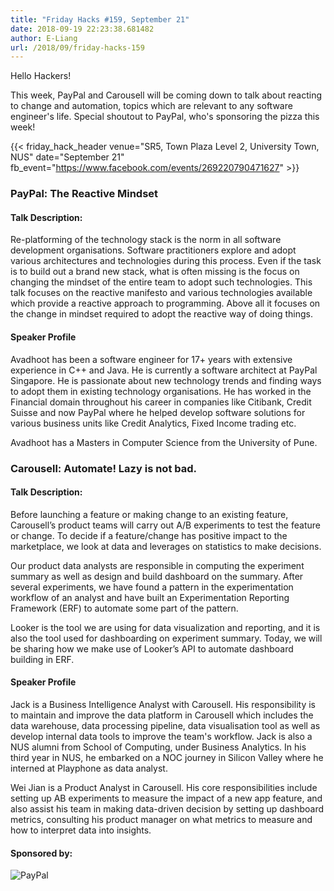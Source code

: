 ```yaml
---
title: "Friday Hacks #159, September 21"
date: 2018-09-19 22:23:38.681482
author: E-Liang
url: /2018/09/friday-hacks-159
---
```


Hello Hackers!

This week, PayPal and Carousell will be coming down to talk about reacting to change and automation, topics which are relevant to any software engineer's life. Special shoutout to PayPal, who's sponsoring the pizza this week!

{{< friday_hack_header
    venue="SR5, Town Plaza Level 2, University Town, NUS"
    date="September 21"
    fb_event="https://www.facebook.com/events/269220790471627" >}}

### PayPal: The Reactive Mindset

#### Talk Description:

Re-platforming of the technology stack is the norm in all software development organisations. Software practitioners explore and adopt various architectures and technologies during this process. Even if the task is to build out a brand new stack, what is often missing is the focus on changing the mindset of the entire team to adopt such technologies. This talk focuses on the reactive manifesto and various technologies available which provide a reactive approach to programming. Above all it focuses on the change in mindset required to adopt the reactive way of doing things.

#### Speaker Profile

Avadhoot has been a software engineer for 17+ years with extensive experience in C++ and Java. He is currently a software architect at PayPal Singapore. He is passionate about new technology trends and finding ways to adopt them in existing technology organisations. He has worked in the Financial domain throughout his career in companies like Citibank, Credit Suisse and now PayPal where he helped develop software solutions for various business units like Credit Analytics, Fixed Income trading etc.

Avadhoot has a Masters in Computer Science from the University of Pune.

### Carousell: Automate! Lazy is not bad.

#### Talk Description:

Before launching a feature or making change to an existing feature, Carousell’s product teams will carry out A/B experiments to test the feature or change. To decide if a feature/change has positive impact to the marketplace, we look at data and leverages on statistics to make decisions.

Our product data analysts are responsible in computing the experiment summary as well as design and build dashboard on the summary. After several experiments, we have found a pattern in the experimentation workflow of an analyst and have built an Experimentation Reporting Framework (ERF) to automate some part of the pattern.

Looker is the tool we are using for data visualization and reporting, and it is also the tool used for dashboarding on experiment summary. Today, we will be sharing how we make use of Looker’s API to automate dashboard building in ERF.

#### Speaker Profile

Jack is a Business Intelligence Analyst with Carousell. His responsibility is to maintain and improve the data platform in Carousell which includes the data warehouse, data processing pipeline, data visualisation tool as well as develop internal data tools to improve the team's workflow. Jack is also a NUS alumni from School of Computing, under Business Analytics. In his third year in NUS, he embarked on a NOC journey in Silicon Valley where he interned at Playphone as data analyst.

Wei Jian is a Product Analyst in Carousell. His core responsibilities include setting up AB experiments to measure the impact of a new app feature, and also assist his team in making data-driven decision by setting up dashboard metrics, consulting his product manager on what metrics to measure and how to interpret data into insights.

#### Sponsored by:

<img class="fh-sponsor" src="/img/2018/09/paypal_logo.jpg" alt="PayPal" />
